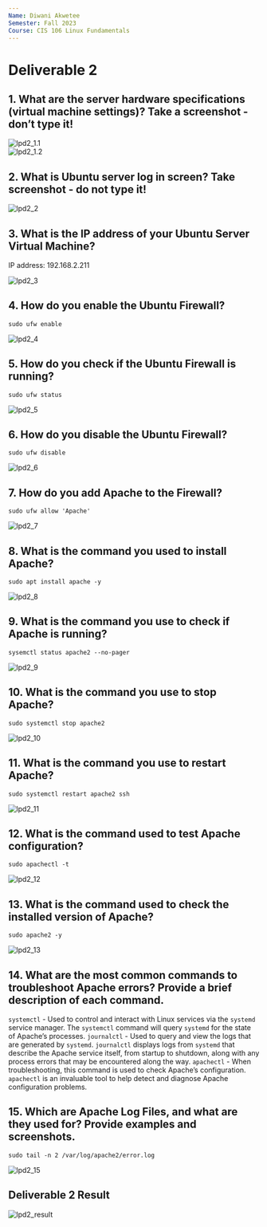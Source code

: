 ```yaml
---
Name: Diwani Akwetee
Semester: Fall 2023
Course: CIS 106 Linux Fundamentals 
---
```


# Deliverable 2



## 1. What are the server hardware specifications (virtual machine settings)? Take a screenshot - don’t type it!

![lpd2_1.1](lpd2_1.1.png)<br>
![lpd2_1.2](lpd2_1.2.png)<br>

## 2. What is Ubuntu server log in screen? Take screenshot - do not type it!

![lpd2_2](lpd2_2.png)<br>

## 3. What is the IP address of your Ubuntu Server Virtual Machine?

IP address: 192.168.2.211  

![lpd2_3](lpd2_3.png)<br>

## 4. How do you enable the Ubuntu Firewall?

`sudo ufw enable`

![lpd2_4](lpd2_4.png)<br>

## 5. How do you check if the Ubuntu Firewall is running?

`sudo ufw status`

![lpd2_5](lpd2_5.png)<br>

## 6. How do you disable the Ubuntu Firewall?

`sudo ufw disable`

![lpd2_6](lpd2_6.png)<br>

## 7. How do you add Apache to the Firewall?

`sudo ufw allow 'Apache'`

![lpd2_7](lpd2_7.png)<br>

## 8. What is the command you used to install Apache?

`sudo apt install apache -y`

![lpd2_8](lpd2_8.png)<br>

## 9. What is the command you use to check if Apache is running?

`sysemctl status apache2 --no-pager`

![lpd2_9](lpd2_9.png)<br>

## 10. What is the command you use to stop Apache?

`sudo systemctl stop apache2`

![lpd2_10](lpd2_10.png)<br>

## 11. What is the command you use to restart Apache?

`sudo systemctl restart apache2 ssh`

![lpd2_11](lpd2_11.png)<br>

## 12. What is the command used to test Apache configuration?

`sudo apachectl -t`

![lpd2_12](lpd2_12.png)<br>

## 13. What is the command used to check the installed version of Apache? 

`sudo apache2 -y`

![lpd2_13](lpd2_13.png)<br>

## 14. What are the most common commands to troubleshoot Apache errors? Provide a brief description of each command.

`systemctl` - Used to control and interact with Linux services via the `systemd` service manager. The `systemctl` command will query `systemd` for the state of Apache’s processes.
`journalctl` - Used to query and view the logs that are generated by `systemd`. `journalctl` displays logs from `systemd` that describe the Apache service itself, from startup to shutdown, along with any process errors that may be encountered along the way.
`apachectl` - When troubleshooting, this command is used to check Apache’s configuration. `apachectl` is an invaluable tool to help detect and diagnose Apache configuration problems.   

## 15. Which are Apache Log Files, and what are they used for? Provide examples and screenshots.

`sudo tail -n 2 /var/log/apache2/error.log`

![lpd2_15](lpd2_15.png)<br>

## Deliverable 2 Result

![lpd2_result](lpd2_result.png)<br>